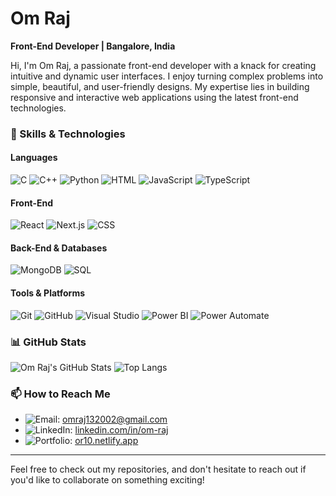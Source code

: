 # Om Raj

**Front-End Developer | Bangalore, India**

Hi, I'm Om Raj, a passionate front-end developer with a knack for creating intuitive and dynamic user interfaces. I enjoy turning complex problems into simple, beautiful, and user-friendly designs. My expertise lies in building responsive and interactive web applications using the latest front-end technologies.

### 🚀 Skills & Technologies

#### Languages
![C](https://img.shields.io/badge/C-00599C?style=for-the-badge&logo=c&logoColor=white)
![C++](https://img.shields.io/badge/C%2B%2B-00599C?style=for-the-badge&logo=c%2B%2B&logoColor=white)
![Python](https://img.shields.io/badge/Python-3776AB?style=for-the-badge&logo=python&logoColor=white)
![HTML](https://img.shields.io/badge/HTML5-E34F26?style=for-the-badge&logo=html5&logoColor=white)
![JavaScript](https://img.shields.io/badge/JavaScript-F7DF1E?style=for-the-badge&logo=javascript&logoColor=black)
![TypeScript](https://img.shields.io/badge/TypeScript-007ACC?style=for-the-badge&logo=typescript&logoColor=white)

#### Front-End
![React](https://img.shields.io/badge/React-61DAFB?style=for-the-badge&logo=react&logoColor=black)
![Next.js](https://img.shields.io/badge/Next.js-000000?style=for-the-badge&logo=nextdotjs&logoColor=white)
![CSS](https://img.shields.io/badge/CSS3-1572B6?style=for-the-badge&logo=css3&logoColor=white)

#### Back-End & Databases
![MongoDB](https://img.shields.io/badge/MongoDB-47A248?style=for-the-badge&logo=mongodb&logoColor=white)
![SQL](https://img.shields.io/badge/SQL-4479A1?style=for-the-badge&logo=sql&logoColor=white)

#### Tools & Platforms
![Git](https://img.shields.io/badge/Git-F05032?style=for-the-badge&logo=git&logoColor=white)
![GitHub](https://img.shields.io/badge/GitHub-181717?style=for-the-badge&logo=github&logoColor=white)
![Visual Studio](https://img.shields.io/badge/Visual_Studio-5C2D91?style=for-the-badge&logo=visual%20studio&logoColor=white)
![Power BI](https://img.shields.io/badge/Power%20BI-F2C811?style=for-the-badge&logo=power%20bi&logoColor=black)
![Power Automate](https://img.shields.io/badge/Microsoft%20Power%20Automate-0066FF?style=for-the-badge&logo=microsoft%20power%20automate&logoColor=white)

### 📊 GitHub Stats

![Om Raj's GitHub Stats](https://github-readme-stats.vercel.app/api?username=Or-10&show_icons=true&theme=radical)
![Top Langs](https://github-readme-stats.vercel.app/api/top-langs/?username=Or-10&layout=compact&theme=radical)

### 📫 How to Reach Me

- ![Email](https://img.shields.io/badge/Email-D14836?style=for-the-badge&logo=gmail&logoColor=white): [omraj132002@gmail.com](mailto:omraj132002@gmail.com)
- ![LinkedIn](https://img.shields.io/badge/LinkedIn-0077B5?style=for-the-badge&logo=linkedin&logoColor=white): [linkedin.com/in/om-raj](https://www.linkedin.com/in/om-raj)
- ![Portfolio](https://img.shields.io/badge/Portfolio-000000?style=for-the-badge&logo=netlify&logoColor=white): [or10.netlify.app](https://or10.netlify.app)

---

Feel free to check out my repositories, and don't hesitate to reach out if you'd like to collaborate on something exciting!
